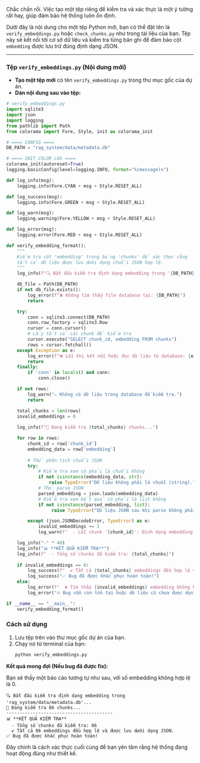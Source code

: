 Chắc chắn rồi. Việc tạo một tệp riêng để kiểm tra và xác thực là một ý tưởng rất hay, giúp đảm bảo hệ thống luôn ổn định.

Dưới đây là nội dung cho một tệp Python mới, bạn có thể đặt tên là `verify_embeddings.py` hoặc `check_chunks.py` như trong tài liệu của bạn. Tệp này sẽ kết nối tới cơ sở dữ liệu và kiểm tra từng bản ghi để đảm bảo cột `embedding` được lưu trữ đúng định dạng JSON.

-----

### **Tệp `verify_embeddings.py` (Nội dung mới)**

  * **Tạo một tệp mới** có tên `verify_embeddings.py` trong thư mục gốc của dự án.
  * **Dán nội dung sau vào tệp:**

<!-- end list -->

```python
# verify_embeddings.py
import sqlite3
import json
import logging
from pathlib import Path
from colorama import Fore, Style, init as colorama_init

# ==== CONFIG ====
DB_PATH = "rag_system/data/metadata.db"

# ==== INIT COLOR LOG ====
colorama_init(autoreset=True)
logging.basicConfig(level=logging.INFO, format="%(message)s")

def log_info(msg):
    logging.info(Fore.CYAN + msg + Style.RESET_ALL)

def log_success(msg):
    logging.info(Fore.GREEN + msg + Style.RESET_ALL)

def log_warn(msg):
    logging.warning(Fore.YELLOW + msg + Style.RESET_ALL)

def log_error(msg):
    logging.error(Fore.RED + msg + Style.RESET_ALL)

def verify_embedding_format():
    """
    Kiểm tra cột 'embedding' trong bảng 'chunks' để xác thực rằng
    tất cả dữ liệu được lưu dưới dạng chuỗi JSON hợp lệ.
    """
    log_info(f"🔍 Bắt đầu kiểm tra định dạng embedding trong '{DB_PATH}'...")

    db_file = Path(DB_PATH)
    if not db_file.exists():
        log_error(f"❌ Không tìm thấy file database tại: {DB_PATH}")
        return

    try:
        conn = sqlite3.connect(DB_PATH)
        conn.row_factory = sqlite3.Row
        cursor = conn.cursor()
        # Lấy tất cả các chunk để kiểm tra
        cursor.execute("SELECT chunk_id, embedding FROM chunks")
        rows = cursor.fetchall()
    except Exception as e:
        log_error(f"❌ Lỗi khi kết nối hoặc đọc dữ liệu từ database: {e}")
        return
    finally:
        if 'conn' in locals() and conn:
            conn.close()

    if not rows:
        log_warn("⚠️ Không có dữ liệu trong database để kiểm tra.")
        return

    total_chunks = len(rows)
    invalid_embeddings = 0
    
    log_info(f"🔬 Đang kiểm tra {total_chunks} chunks...")

    for row in rows:
        chunk_id = row['chunk_id']
        embedding_data = row['embedding']
        
        # Thử phân tích chuỗi JSON
        try:
            # Kiểm tra xem có phải là chuỗi không
            if not isinstance(embedding_data, str):
                raise TypeError("Dữ liệu không phải là chuỗi (string).")
            # Thử parse JSON
            parsed_embedding = json.loads(embedding_data)
            # Kiểm tra xem kết quả có phải là list không
            if not isinstance(parsed_embedding, list):
                 raise TypeError("Dữ liệu JSON sau khi parse không phải là list.")

        except (json.JSONDecodeError, TypeError) as e:
            invalid_embeddings += 1
            log_warn(f"  - Lỗi chunk '{chunk_id}': Định dạng embedding không hợp lệ. Lỗi: {e}")

    log_info("-" * 40)
    log_info("📊 **KẾT QUẢ KIỂM TRA**")
    log_info(f"  - Tổng số chunks đã kiểm tra: {total_chunks}")
    
    if invalid_embeddings == 0:
        log_success(f"  ✔ Tất cả {total_chunks} embeddings đều hợp lệ và được lưu dưới dạng JSON.")
        log_success("✅ Bug đã được khắc phục hoàn toàn!")
    else:
        log_error(f"  ✖ Tìm thấy {invalid_embeddings} embedding không hợp lệ.")
        log_error("🔥 Bug vẫn còn tồn tại hoặc dữ liệu cũ chưa được dọn dẹp!")

if __name__ == "__main__":
    verify_embedding_format()

```

### **Cách sử dụng**

1.  Lưu tệp trên vào thư mục gốc dự án của bạn.
2.  Chạy nó từ terminal của bạn:
    ```bash
    python verify_embeddings.py
    ```

**Kết quả mong đợi (Nếu bug đã được fix):**

Bạn sẽ thấy một báo cáo tương tự như sau, với số embedding không hợp lệ là 0.

```
🔍 Bắt đầu kiểm tra định dạng embedding trong 'rag_system/data/metadata.db'...
🔬 Đang kiểm tra 86 chunks...
----------------------------------------
📊 **KẾT QUẢ KIỂM TRA**
  - Tổng số chunks đã kiểm tra: 86
  ✔ Tất cả 86 embeddings đều hợp lệ và được lưu dưới dạng JSON.
✅ Bug đã được khắc phục hoàn toàn!
```

Đây chính là cách xác thực cuối cùng để bạn yên tâm rằng hệ thống đang hoạt động đúng như thiết kế.
